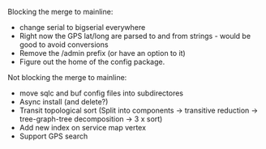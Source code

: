 Blocking the merge to mainline:

- change serial to bigserial everywhere
- Right now the GPS lat/long are parsed to and from strings - would be good to avoid conversions
- Remove the /admin prefix (or have an option to it)
- Figure out the home of the config package.

Not blocking the merge to mainline:

- move sqlc and buf config files into subdirectores
- Async install (and delete?)
- Transit topological sort (Split into components -> transitive reduction -> tree-graph-tree decomposition -> 3 x sort)
- Add new index on service map vertex
- Support GPS search
